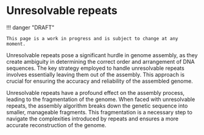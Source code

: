 # Unresolvable repeats

!!! danger "DRAFT"

    This page is a work in progress and is subject to change at any moment.

Unresolvable repeats pose a significant hurdle in genome assembly, as they create ambiguity in determining the correct order and arrangement of DNA sequences.
The key strategy employed to handle unresolvable repeats involves essentially leaving them out of the assembly.
This approach is crucial for ensuring the accuracy and reliability of the assembled genome.

Unresolvable repeats have a profound effect on the assembly process, leading to the fragmentation of the genome.
When faced with unresolvable repeats, the assembly algorithm breaks down the genetic sequence into smaller, manageable fragments.
This fragmentation is a necessary step to navigate the complexities introduced by repeats and ensures a more accurate reconstruction of the genome.
